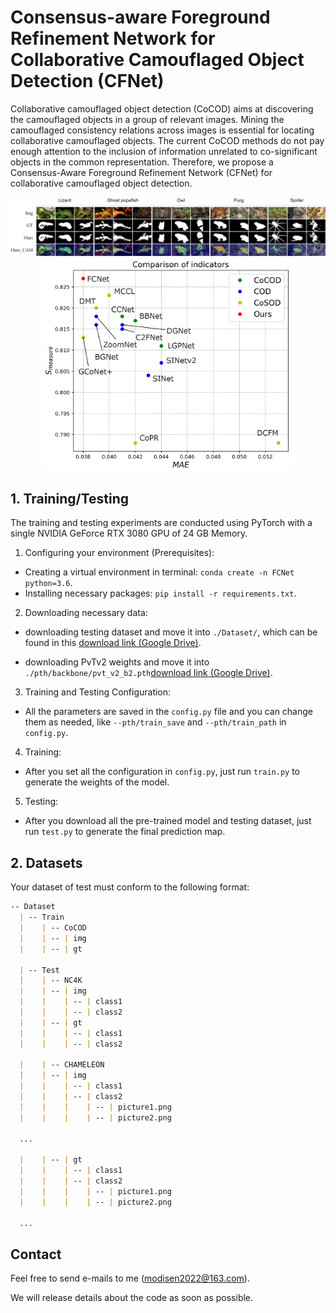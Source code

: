 # Consensus-aware Foreground Refinement Network for Collaborative Camouflaged Object Detection (CFNet)

Collaborative camouflaged object detection (CoCOD) aims at discovering the camouflaged objects in a group of relevant images.  Mining the camouflaged consistency relations across images is essential for locating collaborative camouflaged objects. The current CoCOD methods do not pay enough attention to the inclusion of information unrelated to co-significant objects in the common representation. Therefore, we propose a Consensus-Aware Foreground Refinement Network (CFNet) for collaborative camouflaged object detection.

<img src="./pics/FCNet_output.png">

<div align=center>
<img src="./pics/FCNet_all_modules.png" width="400px">
</div>


## 1. Training/Testing

The training and testing experiments are conducted using PyTorch with a single NVIDIA GeForce RTX 3080 GPU of 24 GB Memory.

1. Configuring your environment (Prerequisites):

- Creating a virtual environment in terminal: `conda create -n FCNet python=3.6`.
- Installing necessary packages: `pip install -r requirements.txt`.

2. Downloading necessary data:

- downloading testing dataset and move it into `./Dataset/`, which can be found in this [download link (Google Drive)](https://drive.google.com/file/d/1wyLfm0QhpOsgM5NoNcGCbgXnzQzBAJiX/view).

- downloading PvTv2 weights and move it into `./pth/backbone/pvt_v2_b2.pth`[download link (Google Drive)](https://drive.google.com/file/d/15D_GL4wY2oNzLvovCHg6aATVFWTezgtw/view?usp=sharing).

3. Training and Testing Configuration:

- All the parameters are saved in the `config.py` file and you can change them as needed, like `--pth/train_save` and `--pth/train_path` in `config.py`.

4. Training:

- After you set all the configuration in `config.py`, just run `train.py` to generate the weights of the model.

5. Testing:

- After you download all the pre-trained model and testing dataset, just run `test.py` to generate the final prediction map.

## 2. Datasets

Your dataset of test must conform to the following format:

```markdown
-- Dataset
  | -- Train
  |    | -- CoCOD
  |    | -- | img
  |    | -- | gt

  | -- Test
  |    | -- NC4K
  |    | -- | img
  |    |    | -- | class1
  |    |    | -- | class2
  |    | -- | gt
  |    |    | -- | class1
  |    |    | -- | class2
  
  |    | -- CHAMELEON
  |    | -- | img
  |    |    | -- | class1
  |    |    | -- | class2
  |    |    |    | -- | picture1.png
  |    |    |    | -- | picture2.png
  
  ...
    
  |    | -- | gt
  |    |    | -- | class1
  |    |    | -- | class2
  |    |    |    | -- | picture1.png
  |    |    |    | -- | picture2.png
  
  ...

```

## Contact

Feel free to send e-mails to me (modisen2022@163.com).

We will release details about the code as soon as possible.
